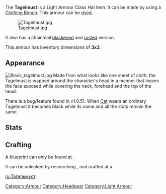 The **Tagelmust** is a Light Armour Class Hat item. It can be made by
using a [Clothing Bench](Clothing_Bench.md "wikilink"). This armour can be
[dyed](Colour_Scheme.md "wikilink").

<figure>
<img src="Tagelmust.jpg" title="Tagelmust.jpg" />
<figcaption>Tagelmust.jpg</figcaption>
</figure>

It also has a chainmail
[blackened](Blackened_Chainmail_Tagelmust.md "wikilink") and
[rusted](Rusty_Chainmail_Tagelmust.md "wikilink") version.

This armour has inventory dimensions of **3x3**.

## Appearance

![](Black_tagelmust.jpg "Black_tagelmust.jpg") Made from what looks like
one sheet of cloth, the Tagelmust is wapped around the character's head
in a manner that leaves the face exposed while covering the neck,
forehead and the top of the head.

There is a bug/feature found in v1.0.51. When [Cat](Cat.md "wikilink")
wears an ordinary Tagelmust it becomes black while its name and all the
stats remain the same.

## Stats

## Crafting

A blueprint can only be found at [](The_Great_Library.md).

It can be unlocked by researching [](Hats_and_Headgear_(Tech).md), and crafted at a [](Clothing_Bench.md).

[ru:Тагельмуст](ru:Тагельмуст "wikilink")

[Category:Armour](Category:Armour "wikilink")
[Category:Headgear](Category:Headgear "wikilink") [Category:Light
Armour](Category:Light_Armour "wikilink")